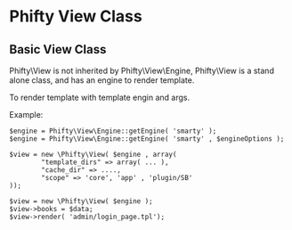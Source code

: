 # Phifty View Class

## Basic View Class

Phifty\View is not inherited by Phifty\View\Engine, Phifty\View is a stand
alone class, and has an engine to render template.

To render template with template engin and args.

Example:

    $engine = Phifty\View\Engine::getEngine( 'smarty' );
    $engine = Phifty\View\Engine::getEngine( 'smarty' , $engineOptions );

    $view = new \Phifty\View( $engine , array( 
            "template_dirs" => array( ... ),
            "cache_dir" => ....,
            "scope" => 'core', 'app' , 'plugin/SB'
    ));

    $view = new \Phifty\View( $engine );
    $view->books = $data;
    $view->render( 'admin/login_page.tpl');




